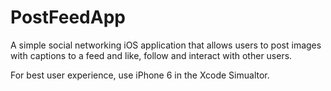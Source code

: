 # PostFeedApp
A simple social networking iOS application that allows users to post images with captions to a feed and like, follow and interact with other users.

For best user experience, use iPhone 6 in the Xcode Simualtor.
